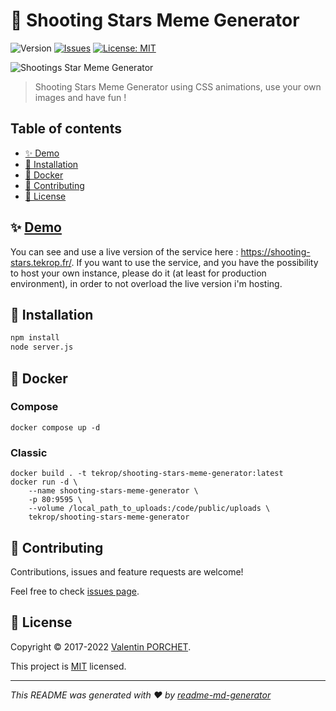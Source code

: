 # 🐶 Shooting Stars Meme Generator

![Version](https://img.shields.io/github/package-json/v/TeKrop/shooting-stars-meme-generator)
[![Issues](https://img.shields.io/github/issues/TeKrop/shooting-stars-meme-generator)](https://github.com/TeKrop/shooting-stars-meme-generator/issues)
[![License: MIT](https://img.shields.io/github/license/TeKrop/shooting-stars-meme-generator)](https://github.com/TeKrop/shooting-stars-meme-generator/blob/master/LICENSE)

![Shootings Star Meme Generator](https://files.tekrop.fr/shooting-stars.jpg)

> Shooting Stars Meme Generator using CSS animations, use your own images and have fun ! 

## Table of contents
* [✨ Demo](#-demo)
* [💽 Installation](#-installation)
* [🐋 Docker](#-docker)
* [🤝 Contributing](#-contributing)
* [📝 License](#-license)

## ✨ [Demo](https://shooting-stars.tekrop.fr)

You can see and use a live version of the service here : https://shooting-stars.tekrop.fr/. If you want to use the service, and you have the possibility to host your own instance, please do it (at least for production environment), in order to not overload the live version i'm hosting.

## 💽 Installation

```sh
npm install
node server.js
```

## 🐋 Docker

### Compose
```
docker compose up -d
```

### Classic
```
docker build . -t tekrop/shooting-stars-meme-generator:latest
docker run -d \
	--name shooting-stars-meme-generator \
	-p 80:9595 \
	--volume /local_path_to_uploads:/code/public/uploads \
	tekrop/shooting-stars-meme-generator
```

## 🤝 Contributing

Contributions, issues and feature requests are welcome!

Feel free to check [issues page](https://github.com/TeKrop/shooting-stars-meme-generator/issues).

## 📝 License

Copyright © 2017-2022 [Valentin PORCHET](https://github.com/TeKrop).

This project is [MIT](https://github.com/TeKrop/shooting-stars-meme-generator/blob/master/LICENSE) licensed.

***
_This README was generated with ❤️ by [readme-md-generator](https://github.com/kefranabg/readme-md-generator)_
